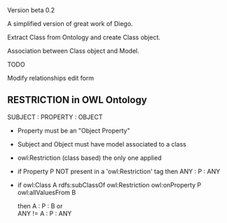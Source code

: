 Version beta 0.2

A simplified version of great work of Diego.

Extract Class from Ontology and create Class object.

Association between Class object and Model.

TODO

Modify relationships edit form


RESTRICTION in OWL Ontology
------------------------------

SUBJECT : PROPERTY : OBJECT

- Property must be an "Object Property"

- Subject and Object must have model associated to a class

- owl:Restriction (class based) the only one applied

- if Property P NOT present in a 'owl:Restriction' tag then  ANY : P : ANY 

- if owl:Class A
       rdfs:subClassOf
         owl:Restriction
           owl:onProperty P
           owl:allValuesFrom B

  then
 		A : P : B
    or   		
		ANY != A : P : ANY










